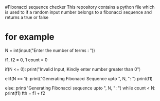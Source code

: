 #Fibonacci sequence checker
This repository contains a python file which is used to if a random input number belongs to a fibonacci sequence and returns a true or false
# for example
N = int(input("Enter the number of terms : "))
 
f1, f2 = 0, 1
count = 0 

if(N <= 0):
    print("Invalid Input, Kindly enter number greater than 0")
 
elif(N == 1):
    print("Generating Fibonacci Sequence upto ", N, ": ")
    print(f1)
 
else:
    print("Generating Fibonacci sequence upto ", N, ": ")
    while count < N:
        print(f1)
        fth = f1 + f2

